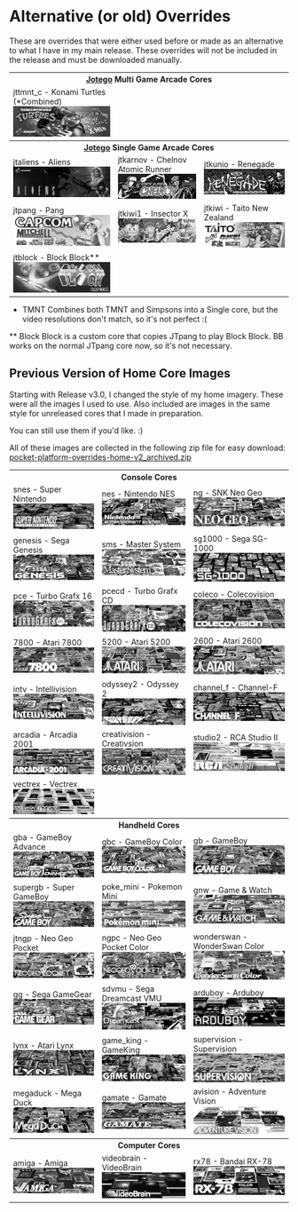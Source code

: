 # Alternative (or old) Overrides

These are overrides that were either used before or made as an alternative to what I have in my main release.  These overrides will not be included in the release and must be downloaded manually.


<table>
<tr><th colspan="3"><a href="https://patreon.com/jotego">Jotego</a> Multi Game Arcade Cores</th></tr>
<tr>
 <td>jttmnt_c - Konami Turtles (*Combined) <img src="pics/jttmnt_c.png" /></td>
</tr>
<tr><th colspan="3"><a href="https://patreon.com/jotego">Jotego</a> Single Game Arcade Cores</th></tr>
<tr>
 <td>jtaliens - Aliens <img src="pics/jtaliens.png" /></td> 
 <td>jtkarnov - Chelnov Atomic Runner <img src="pics/jtkarnov.png" /></td>
 <td>jtkunio - Renegade <img src="pics/jtkunio.png" /></td>
</tr>
<tr>
 <td>jtpang - Pang <img src="pics/jtpang.png" /></td>
 <td>jtkiwi1 - Insector X <img src="pics/jtkiwi1.png" /></td>
 <td>jtkiwi - Taito New Zealand <img src="pics/jtkiwi.png" /></td>
</tr>
<tr>
 <td>jtblock - Block Block** <img src="pics/jtblock.png" /></td>
</tr>
</table>

* TMNT Combines both TMNT and Simpsons into a Single core, but the video resolutions don't match, so it's not perfect :(

** Block Block is a custom core that copies JTpang to play Block Block. BB works on the normal JTpang core now, so it's not necessary.

## Previous Version of Home Core Images

Starting with Release v3.0, I changed the style of my home imagery. These were all the images I used to use. Also included are images in the same style for unreleased cores that I made in preparation.

You can still use them if you'd like. :)

All of these images are collected in the following zip file for easy download: <a href="pocket-platform-overrides-home-v2_archived.zip">pocket-platform-overrides-home-v2_archived.zip</a>

<table>
<tr><th colspan="3">Console Cores</th></tr>
<tr>
 <td>snes - Super Nintendo <img src="pics/snes.png" /></td>
 <td>nes - Nintendo NES <img src="pics/nes.png" /></td>
 <td>ng - SNK Neo Geo <img src="pics/ng.png" /></td>
</tr>
<tr>
 <td>genesis - Sega Genesis <img src="pics/genesis.png" /></td>
 <td>sms - Master System <img src="pics/sms.png" /></td>
 <td>sg1000 - Sega SG-1000 <img src="pics/sg1000.png" /></td>
</tr>
<tr>
 <td>pce - Turbo Grafx 16 <img src="pics/pce.png" /></td>
 <td>pcecd - Turbo Grafx CD <img src="pics/pcecd.png" /></td>
 <td>coleco - Colecovision <img src="pics/coleco.png" /></td>
</tr>
<tr>
 <td>7800 - Atari 7800 <img src="pics/7800.png" /></td>
 <td>5200 - Atari 5200 <img src="pics/5200.png" /></td>
 <td>2600 - Atari 2600 <img src="pics/2600.png" /></td>
</tr>
<tr>
 <td>intv - Intellivision <img src="pics/intv.png" /></td>
 <td>odyssey2 - Odyssey 2 <img src="pics/odyssey2.png" /></td>
 <td>channel_f - Channel-F <img src="pics/channel_f.png" /></td>
</tr>
<tr>
 <td>arcadia - Arcadia 2001 <img src="pics/arcadia.png" /></td>
 <td>creativision - Creativsion <img src="pics/creativision.png" /></td>
 <td>studio2 - RCA Studio II <img src="pics/studio2.png" /></td>
</tr>
<tr>
 <td>vectrex - Vectrex <img src="pics/vectrex.png" /></td> 
</tr>
<tr><th colspan="3">Handheld Cores</th></tr>
<tr>
 <td>gba - GameBoy Advance <img src="pics/gba.png" /></td>
 <td>gbc - GameBoy Color <img src="pics/gbc.png" /></td>
 <td>gb - GameBoy <img src="pics/gb.png" /></td>
</tr>
<tr>
 <td>supergb - Super GameBoy <img src="pics/sgb.png" /></td>
 <td>poke_mini - Pokemon Mini <img src="pics/poke_mini.png" /></td>
 <td>gnw - Game & Watch <img src="pics/gnw.png" /></td>
</tr>
<tr>
 <td>jtngp - Neo Geo Pocket <img src="pics/jtngp.png" /></td>
 <td>ngpc - Neo Geo Pocket Color <img src="pics/ngpc.png" /></td>
 <td>wonderswan - WonderSwan Color <img src="pics/wonderswan.png" /></td>
</tr>
<tr>
 <td>gg - Sega GameGear <img src="pics/gg.png" /></td>
 <td>sdvmu - Sega Dreamcast VMU <img src="pics/sdvmu.png" /></td>
 <td>arduboy - Arduboy <img src="pics/arduboy.png" /></td>
</tr>
<tr>
 <td>lynx - Atari Lynx <img src="pics/lynx.png" /></td>
 <td>game_king - GameKing <img src="pics/game_king.png" /></td>
 <td>supervision - Supervision <img src="pics/supervision.png" /></td>
</tr>
<tr>
 <td>megaduck - Mega Duck <img src="pics/mega_duck.png" /></td>
 <td>gamate - Gamate <img src="pics/gamate.png" /></td>
 <td>avision - Adventure Vision <img src="pics/avision.png" /></td>
</tr>
<tr><th colspan="3">Computer Cores</th></tr>
<tr>
 <td>amiga - Amiga <img src="pics/amiga.png" /></td>
 <td>videobrain - VideoBrain <img src="pics/videobrain.png" /></td>
 <td>rx78 - Bandai RX-78 <img src="pics/rx78.png" /></td>
</tr>
</table>

